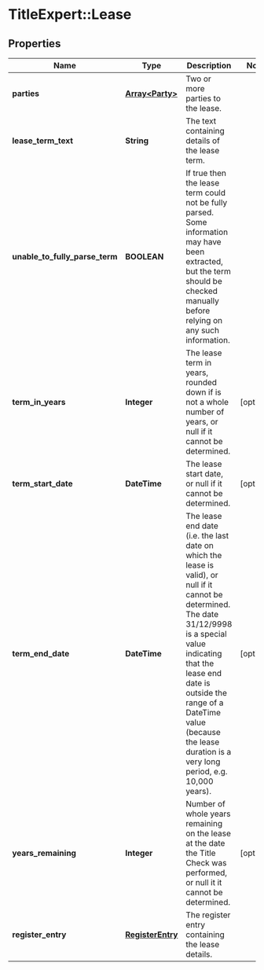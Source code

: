 # TitleExpert::Lease

## Properties
Name | Type | Description | Notes
------------ | ------------- | ------------- | -------------
**parties** | [**Array&lt;Party&gt;**](Party.md) | Two or more parties to the lease. | 
**lease_term_text** | **String** | The text containing details of the lease term. | 
**unable_to_fully_parse_term** | **BOOLEAN** | If true then the lease term could not be fully parsed. Some information may have been extracted, but the term should be checked manually before relying on any such information. | 
**term_in_years** | **Integer** | The lease term in years, rounded down if is not a whole number of years, or null if it cannot be determined. | [optional] 
**term_start_date** | **DateTime** | The lease start date, or null if it cannot be determined. | [optional] 
**term_end_date** | **DateTime** | The lease end date (i.e. the last date on which the lease is valid), or null if it cannot be determined. The date 31/12/9998 is a special value indicating that the lease end date is outside the range of a DateTime value (because the lease duration is a very long period, e.g. 10,000 years). | [optional] 
**years_remaining** | **Integer** | Number of whole years remaining on the lease at the date the Title Check was performed, or null it it cannot be determined. | [optional] 
**register_entry** | [**RegisterEntry**](RegisterEntry.md) | The register entry containing the lease details. | 


